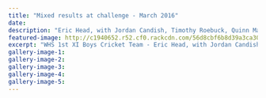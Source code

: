 ```yaml
---
title: "Mixed results at challenge - March 2016"
date: 
description: "Eric Head, with Jordan Candish, Timothy Roebuck, Quinn Mailman, Joseph Redpath, Matthew Zimmerman, and Cole Brasting. Reece Hoobin, Wiremu Hiri, Cameron MacKintosh, Kohlt Coveny, Hamish Broadhead."
featured-image: http://c1940652.r52.cf0.rackcdn.com/56d8cbf6b8d39a3ca3000e9d/Boys-1st-XI-Chronicle-4.3.16.jpg
excerpt: "WHS 1st XI Boys Cricket Team - Eric Head, with Jordan Candish, Timothy Roebuck, Quinn Mailman, Joseph Redpath, Matthew Zimmerman, and Cole Brasting. Reece Hoobin, Wiremu Hiri, Cameron MacKintosh, Kohlt Coveny, Hamish Broadhead."
gallery-image-1: 
gallery-image-2: 
gallery-image-3: 
gallery-image-4: 
gallery-image-5: 
---
```

